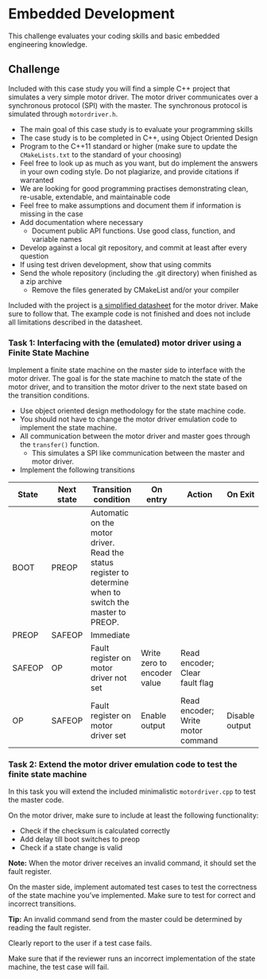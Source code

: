 # Embedded Development

This challenge evaluates your coding skills and basic embedded engineering knowledge.

## Challenge

Included with this case study you will find a simple C++ project that simulates a very simple motor driver.
The motor driver communicates over a synchronous protocol (SPI) with the master.
The synchronous protocol is simulated through `motordriver.h`.

- The main goal of this case study is to evaluate your programming skills
- The case study is to be completed in C++, using Object Oriented Design
- Program to the C++11 standard or higher (make sure to update the `CMakeLists.txt` to the standard of your choosing)
- Feel free to look up as much as you want, but do implement the answers in your own coding style. Do not plagiarize, and provide citations if warranted
- We are looking for good programming practises demonstrating clean, re-usable, extendable, and maintainable code
- Feel free to make assumptions and document them if information is missing in the case
- Add documentation where necessary
  - Document public API functions. Use good class, function, and variable names
- Develop against a local git repository, and commit at least after every question
- If using test driven development, show that using commits
- Send the whole repository (including the .git directory) when finished as a zip archive
  - Remove the files generated by CMakeList and/or your compiler

Included with the project is [a simplified datasheet](motor-driver-datasheet.pdf) for the motor driver.
Make sure to follow that.
The example code is not finished and does not include all limitations described in the datasheet.

### Task 1: Interfacing with the (emulated) motor driver using a Finite State Machine

Implement a finite state machine on the master side to interface with the motor driver.
The goal is for the state machine to match the state of the motor driver, and to transition the motor driver to the next state based on the transition conditions.

- Use object oriented design methodology for the state machine code.
- You should not have to change the motor driver emulation code to implement the state machine.
- All communication between the motor driver and master goes through the `transfer()` function.
  - This simulates a SPI like communication between the master and motor driver.
- Implement the following transitions

| State  | Next state | Transition condition                                                                                     | On entry                    | Action                            | On Exit        |
| ------ | ---------- | -------------------------------------------------------------------------------------------------------- | --------------------------- | --------------------------------- | -------------- |
| BOOT   | PREOP      | Automatic on the motor driver. Read the status register to determine when to switch the master to PREOP. |                             |                                   |                |
| PREOP  | SAFEOP     | Immediate                                                                                                |                             |                                   |                |
| SAFEOP | OP         | Fault register on motor driver not set                                                                   | Write zero to encoder value | Read encoder; Clear fault flag    |                |
| OP     | SAFEOP     | Fault register on motor driver set                                                                       | Enable output               | Read encoder; Write motor command | Disable output |

### Task 2: Extend the motor driver emulation code to test the finite state machine

In this task you will extend the included minimalistic `motordriver.cpp` to test the master code.

On the motor driver, make sure to include at least the following functionality:

- Check if the checksum is calculated correctly
- Add delay till boot switches to preop
- Check if a state change is valid

**Note:** When the motor driver receives an invalid command, it should set the fault register.

On the master side, implement automated test cases to test the correctness of the state machine you’ve implemented. Make sure to test for correct and incorrect transitions.

**Tip:** An invalid command send from the master could be determined by reading the fault register.

Clearly report to the user if a test case fails.

Make sure that if the reviewer runs an incorrect implementation of the state machine, the test case will fail.
